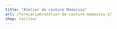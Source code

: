```yaml
---
title: "Atelier de couture Mamaissa"
url: /forecariah/atelier-de-couture-mamaissa-2/
shop: tailleur
---
```

